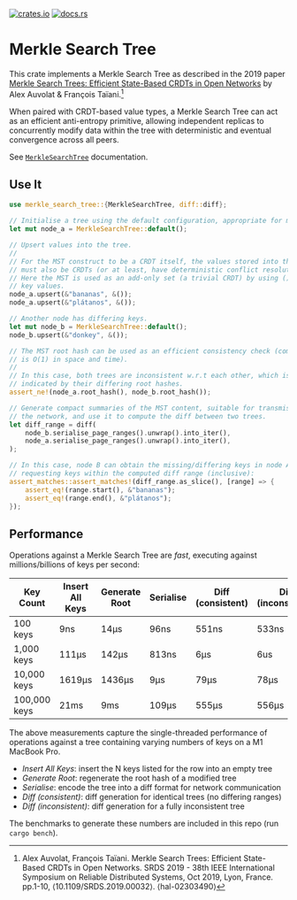 [![crates.io](https://img.shields.io/crates/v/merkle-search-tree.svg)](https://crates.io/crates/merkle-search-tree)
[![docs.rs](https://docs.rs/merkle-search-tree/badge.svg)](https://docs.rs/merkle-search-tree)

# Merkle Search Tree

This crate implements a Merkle Search Tree as described in the 2019 paper
[Merkle Search Trees: Efficient State-Based CRDTs in Open Networks][paper] by
Alex Auvolat & François Taïani.[^cite]

When paired with CRDT-based value types, a Merkle Search Tree can act as an
efficient anti-entropy primitive, allowing independent replicas to concurrently
modify data within the tree with deterministic and eventual convergence across
all peers.

See [`MerkleSearchTree`] documentation.

## Use It

```rust
use merkle_search_tree::{MerkleSearchTree, diff::diff};

// Initialise a tree using the default configuration, appropriate for most uses.
let mut node_a = MerkleSearchTree::default();

// Upsert values into the tree.
//
// For the MST construct to be a CRDT itself, the values stored into the tree 
// must also be CRDTs (or at least, have deterministic conflict resolution). 
// Here the MST is used as an add-only set (a trivial CRDT) by using () as the 
// key values.
node_a.upsert(&"bananas", &());
node_a.upsert(&"plátanos", &());

// Another node has differing keys.
let mut node_b = MerkleSearchTree::default();
node_b.upsert(&"donkey", &());

// The MST root hash can be used as an efficient consistency check (comparison 
// is O(1) in space and time).
//
// In this case, both trees are inconsistent w.r.t each other, which is 
// indicated by their differing root hashes.
assert_ne!(node_a.root_hash(), node_b.root_hash());

// Generate compact summaries of the MST content, suitable for transmission over 
// the network, and use it to compute the diff between two trees.
let diff_range = diff(
    node_b.serialise_page_ranges().unwrap().into_iter(),
    node_a.serialise_page_ranges().unwrap().into_iter(),
);

// In this case, node B can obtain the missing/differing keys in node A by 
// requesting keys within the computed diff range (inclusive):
assert_matches::assert_matches!(diff_range.as_slice(), [range] => {
    assert_eq!(range.start(), &"bananas");
    assert_eq!(range.end(), &"plátanos");
});
```

## Performance

Operations against a Merkle Search Tree are _fast_, executing against
millions/billions of keys per second:

| Key Count    | Insert All Keys | Generate Root | Serialise | Diff (consistent) | Diff (inconsistent) |
| ------------ | --------------- | ------------- | --------- | ----------------- | ------------------- |
| 100 keys     | 9ns             | 14µs          | 96ns      | 551ns             | 533ns               |
| 1,000 keys   | 111µs           | 142µs         | 813ns     | 6µs               | 6us                 |
| 10,000 keys  | 1619µs          | 1436µs        | 9µs       | 79µs              | 78µs                |
| 100,000 keys | 21ms            | 9ms           | 109µs     | 555µs             | 556µs               |

The above measurements capture the single-threaded performance of operations
against a tree containing varying numbers of keys on a M1 MacBook Pro.

* _Insert All Keys_: insert the N keys listed for the row into an empty tree
* _Generate Root_: regenerate the root hash of a modified tree
* _Serialise_: encode the tree into a diff format for network communication
* _Diff (consistent)_: diff generation for identical trees (no differing ranges)
* _Diff (inconsistent)_: diff generation for a fully inconsistent tree

The benchmarks to generate these numbers are included in this repo (run `cargo
bench`).

[paper]: https://inria.hal.science/hal-02303490
[`MerkleSearchTree`]:
    https://docs.rs/merkle-search-tree/latest/merkle_search_tree/struct.MerkleSearchTree.html
[^cite]: Alex Auvolat, François Taïani. Merkle Search Trees: Efficient
    State-Based CRDTs in Open Networks. SRDS 2019 - 38th IEEE International
    Symposium on Reliable Distributed Systems, Oct 2019, Lyon, France. pp.1-10,
    ⟨10.1109/SRDS.2019.00032⟩. ⟨hal-02303490⟩